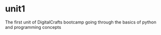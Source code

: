 # unit1

The first unit of DigitalCrafts bootcamp going through the basics of python and programming concepts

